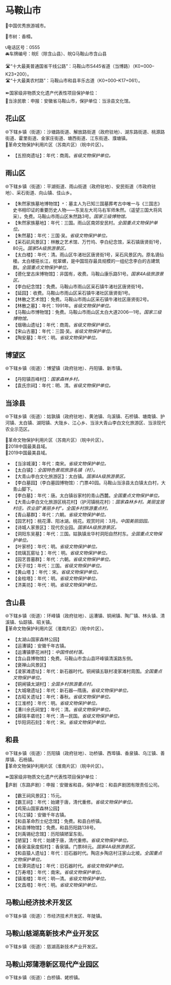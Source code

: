 # 马鞍山市  
🏅中国优秀旅游城市。  
  
🌳市树：香樟。  
  
📞电话区号：0555  
🚘车牌编号：皖E（除含山县）、皖Q马鞍山市含山县  
  
🛣️“十大最美普通国省干线公路”：马鞍山市S445省道（当博路）（K0+000–K23+200）。  
🛣️“十大最美农村路”：马鞍山市和县丰乐古道（K0+000–K17+061）。  
  
⏩国家级非物质文化遗产代表性项目保护单位：  
🔸当涂民歌：申报：安徽省马鞍山市，保护单位：当涂县文化馆。    

## 花山区  
🌐下辖乡镇（街道）：沙塘路街道、解放路街道（政府驻地）、湖东路街道、桃源路街道、霍里街道、金家庄街道、塘西街道、江东街道、濮塘镇。  
🚩革命文物保护利用片区（苏南片区）（皖中片区）。  
  
* 【五担岗遗址】：年代：商周。*省级文物保护单位。*

## 雨山区  
🌐下辖乡镇（街道）：平湖街道、雨山街道（政府驻地）、安民街道（市政府驻地）、采石街道、向山镇、佳山乡。  
  
* 【朱然家族墓地博物馆】`*`：墓主人为已知三国墓葬考古中唯一与《三国志》史书相印证的重要历史人物——东吴左大司马右军师朱然。（遥望三国大将风采）。免费。马鞍山市雨山区朱然路3号。*国家三级博物馆。* 
* 【朱然家族墓地】：年代：三国。雨山区南郊安民村。*全国重点文物保护单位。*  
* 【朱然墓】：年代：三国·吴。*省级文物保护单位。*
* 【采石矶风景区】：林散之艺术馆、万竹坞、李白纪念馆，采石镇唐贤街1号，80元。*国家5A级旅游景区。*  
* 【太白楼】：年代：清。雨山区牛渚社区唐贤街1号，采石风景区内。原名谪仙楼。太白楼挹长江，枕翠螺，是中国现存最具规模的一组纪念李白的古建筑群。*全国重点文物保护单位。*  
* 【德化堂古床博物馆】：非国有，收费。马鞍山康乐路51号。*国家4A级旅游景区。*  
* 【李白纪念馆】：免费。马鞍山市雨山区采石镇牛渚社区唐贤街1号。  
* 【延园】：收费。马鞍山市雨山区采石镇牛渚社区唐贤街1号。  
* 【林散之艺术馆】：免费。马鞍山市雨山区采石镇牛渚社区唐贤街2号。  
* 【林散之墓】：年代：1991年。*省级文物保护单位。*
* 【马鞍山市博物馆】：免费。马鞍山市雨山区太白大道2006—1号。*国家三级博物馆。*   
* 【烟墩山遗址】：年代：商周。*省级文物保护单位。*
* 【宋山古墓】：年代：三国·吴。*省级文物保护单位。*
* 【陶安墓】：年代：明。*省级文物保护单位。*

## 博望区  
🌐下辖乡镇（街道）：博望镇（政府驻地）、丹阳镇、新市镇。  
  
* 【丹阳镇百峰村】：*国家森林乡村。*  
* 【袁氏宗祠】：年代：明、清。*省级文物保护单位。*

## 当涂县  
🌐下辖乡镇（街道）：姑孰镇（政府驻地）、黄池镇、乌溪镇、石桥镇、塘南镇、护河镇、太白镇、湖阳镇、大陇乡、江心乡、当涂大青山李白文化旅游区、当涂现代农业示范区。  
  
🚩革命文物保护利用片区（苏南片区）（皖中片区）。  
🏅2018中国最美县域。  
🏅2019中国最美县域。  
  
* 【当涂城濠】：年代：南宋。*省级文物保护单位。*
* 【太白镇】：*全国特色景观旅游名镇（村）。*  
* 【大青山李白文化旅游区】：太白镇。*国家4A级旅游景区。*  
* 【李白墓园】（李白墓园博物馆）：门票40园。马鞍山当涂县太白镇太白村，大青山脚下。  
* 【李白墓】：年代：唐。太白镇谷家村的青山西麓。*全国重点文物保护单位。*  
* 【大青山李白文化旅游区桃花村】（护河镇桃花村）：*国家森林乡村。美丽宜居村庄。农业部“美丽乡村”。全国乡村旅游重点村。*  
* 【青山墓群】：年代：六朝。*省级文物保护单位。*
* 【园艺村】：桃花潭、阳冰湖。桃花。观赏时间：3月。*中国美丽田园。*  
* 【诗城人家景区】：现代农业园。*国家4A级旅游景区。*  
* 【洞阳东吴墓】：年代：三国。姑孰镇龙华村洞阳自然村东。*全国重点文物保护单位。*  
* 【叶家桥】：年代：明。*省级文物保护单位。*
* 【琉璃瓦窑址 】：年代：明。*省级文物保护单位。*
* 【园艺晋墓群】：年代：六朝。*省级文物保护单位。*
* 【天子坟】：年代：三国。*省级文物保护单位。*
* 【黄山塔 】：年代：宋。*省级文物保护单位。*
* 【金柱塔】：年代：明。*省级文物保护单位。*
* 【济美坊】：年代：明。*省级文物保护单位。*  

## 含山县  
🌐下辖乡镇（街道）：环峰镇（政府驻地）、运漕镇、铜闸镇、陶厂镇、林头镇、清溪镇、仙踪镇、昭关镇。  
🚩革命文物保护利用片区（淮南片区）（皖中片区）。  
  
* 【太湖山国家森林公园】  
* 【运漕镇】：安徽千年古镇。  
* 【运漕镇蓼花洲村】：*中国传统村落。*  
* 【含山县博物馆】：免费。马鞍山市含山县环峰镇清溪路东侧。  
* 【褒禅山风景区】  
* 【凌家滩遗址】：年代：新石器时代。铜闸镇五联村凌家滩村周围。*全国重点文物保护单位。*  
* 【铜闸镇太湖村】：*全国乡村旅游重点村。*  
* 【大城墩遗址】：年代：新石器—隋唐。*省级文物保护单位。*
* 【古昭关遗址】：年代：春秋。*省级文物保护单位。*
* 【江淮桥】：年代：明。*省级文物保护单位。*
* 【漕川佘氏祠堂】：年代：清。*省级文物保护单位。*
* 【薛瑞丰砻坊】：年代：清—民国。*省级文物保护单位。*
* 【华阳洞石刻】：年代：宋。*省级文物保护单位。*  

## 和县  
🌐下辖乡镇（街道）：历阳镇（政府驻地）、功桥镇、西埠镇、香泉镇、乌江镇、善厚镇、石杨镇。  
🚩革命文物保护利用片区（淮南片区）（皖中片区）。  
  
⏩国家级非物质文化遗产代表性项目保护单位：  
🔸庐剧（东路庐剧）：申报：安徽省和县，保护单位：和县庐剧团有限责任公司。    
  
* 【霸王祠风景区】：15元。  
* 【霸王祠】：年代：始建于唐，清代重修。*省级文物保护单位。*
* 【鸡笼山国家森林公园】  
* 【乌江镇】：安徽千年古镇。  
* 【和县革命烈士纪念馆】：免费。和县白桥镇。  
* 【和县博物馆】：免费。和县历阳路138号。  
* 【刘禹锡纪念馆】：历阳镇陋室东街。  
* 【陋室】：年代：始建于唐，清代重修。*省级文物保护单位。*
* 【香泉温泉度假村】：香泉镇。门票88元。*国家4A级旅游景区。*  
* 【和县猿人遗址】：年代：旧石器时代。陶店乡陶店村汪家山北坡。*全国重点文物保护单位。*  
* 【龙潭洞遗址】：年代：旧石器时代。*省级文物保护单位。*
* 【万寿塔】：年代：南宋。*省级文物保护单位。*
* 【镇淮楼】：年代：明—清。*省级文物保护单位。*
* 【文昌塔】：年代：明。*省级文物保护单位。*  

## 马鞍山经济技术开发区  
🌐下辖乡镇（街道）：市经济技术开发区、年陡镇。  

## 马鞍山慈湖高新技术产业开发区  
🌐下辖乡镇（街道）：慈湖高新技术产业开发区。  

## 马鞍山郑蒲港新区现代产业园区  
🌐下辖乡镇（街道）：白桥镇、姥桥镇。  